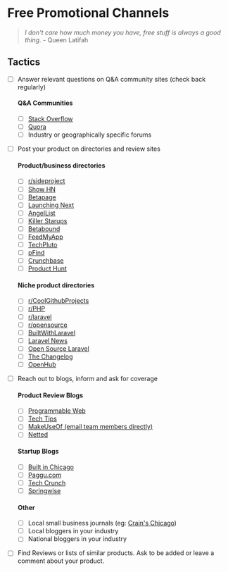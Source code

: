 # Free Promotional Channels

> _I don't care how much money you have, free stuff is always a good thing._ - Queen Latifah

## Tactics

- [ ] Answer relevant questions on Q&A community sites (check back regularly)
  
  #### Q&A Communities
  - [ ] [Stack Overflow](https://stackoverflow.com/)
  - [ ] [Quora](https://www.quora.com/)
  - [ ] Industry or geographically specific forums

- [ ] Post your product on directories and review sites

  #### Product/business directories
  - [ ] [r/sideproject](https://www.reddit.com/r/SideProject/)
  - [ ] [Show HN](https://news.ycombinator.com/showhn.html)
  - [ ] [Betapage](https://betapage.co/)
  - [ ] [Launching Next](https://launchingnext.com/)
  - [ ] [AngelList](https://angel.co/)
  - [ ] [Killer Starups](http://www.killerstartups.com/submit-startup)
  - [ ] [Betabound](https://www.betabound.com/announce/)
  - [ ] [FeedMyApp](https://feedmyapp.com/submit/)
  - [ ] [TechPluto](http://www.techpluto.com/submit-a-startup/)
  - [ ] [pFind](http://www.pfind.com/submit)
  - [ ] [Crunchbase](https://www.crunchbase.com/#/home/index)
  - [ ] [Product Hunt](https://www.producthunt.com/)
  
  #### Niche product directories
  - [ ] [r/CoolGithubProjects](https://www.reddit.com/r/coolgithubprojects/)
  - [ ] [r/PHP](https://www.reddit.com/r/PHP/)
  - [ ] [r/laravel](https://www.reddit.com/r/laravel/)
  - [ ] [r/opensource](https://www.reddit.com/r/opensource/)
  - [ ] [BuiltWithLaravel](http://builtwithlaravel.com/)
  - [ ] [Laravel News](https://laravel-news.com/links)
  - [ ] [Open Source Laravel](http://openlaravel.com/)
  - [ ] [The Changelog](https://github.com/thechangelog/ping)
  - [ ] [OpenHub](https://www.openhub.net)
  
- [ ] Reach out to blogs, inform and ask for coverage

  #### Product Review Blogs
  - [ ] [Programmable Web](https://www.programmableweb.com/news/how-to-pitch-programmableweb-covering-your-news/2016/11/18)
  - [ ] [Tech Tips](http://techattitude.com/contact/)
  - [ ] [MakeUseOf (email team members directly)](http://www.makeuseof.com/about/)
  - [ ] [Netted](https://www.netted.net/contact-us/)
  
  #### Startup Blogs
  - [ ] [Built in Chicago](http://www.builtinchicago.org/send-us-tip)
  - [ ] [Paggu.com](http://www.paggu.com/submit-your-startup/)
  - [ ] [Tech Crunch](https://techcrunch.com/got-a-tip/)
  - [ ] [Springwise](https://www.springwise.com/tipus/)
  
  #### Other
  - [ ] Local small business journals (eg: [Crain's Chicago](http://www.chicagobusiness.com/section/Contact-Us&template=mobile))
  - [ ] Local bloggers in your industry
  - [ ] National bloggers in your industry

- [ ] Find Reviews or lists of similar products. Ask to be added or leave a comment about your product.
